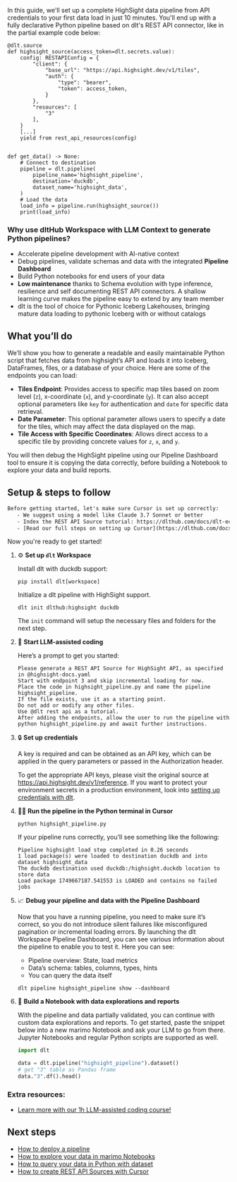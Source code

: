 In this guide, we'll set up a complete HighSight data pipeline from API credentials to your first data load in just 10 minutes. You'll end up with a fully declarative Python pipeline based on dlt's REST API connector, like in the partial example code below:

```python-outcome
@dlt.source
def highsight_source(access_token=dlt.secrets.value):
    config: RESTAPIConfig = {
        "client": {
            "base_url": "https://api.highsight.dev/v1/tiles",
            "auth": {
                "type": "bearer",
                "token": access_token,
            }
        },
        "resources": [
            "3"
        ],
    }
    [...]
    yield from rest_api_resources(config)


def get_data() -> None:
    # Connect to destination
    pipeline = dlt.pipeline(
        pipeline_name='highsight_pipeline',
        destination='duckdb',
        dataset_name='highsight_data', 
    )
    # Load the data
    load_info = pipeline.run(highsight_source())
    print(load_info) 
```

### Why use dltHub Workspace with LLM Context to generate Python pipelines?

- Accelerate pipeline development with AI-native context
- Debug pipelines, validate schemas and data with the integrated **Pipeline Dashboard**
- Build Python notebooks for end users of your data
- **Low maintenance** thanks to Schema evolution with type inference, resilience and self documenting REST API connectors. A shallow learning curve makes the pipeline easy to extend by any team member
- dlt is the tool of choice for Pythonic Iceberg Lakehouses, bringing mature data loading to pythonic Iceberg with or without catalogs

## What you’ll do

We’ll show you how to generate a readable and easily maintainable Python script that fetches data from highsight’s API and loads it into Iceberg, DataFrames, files, or a database of your choice. Here are some of the endpoints you can load:

- **Tiles Endpoint**: Provides access to specific map tiles based on zoom level (`z`), x-coordinate (`x`), and y-coordinate (`y`). It can also accept optional parameters like `key` for authentication and `date` for specific data retrieval.
- **Date Parameter**: This optional parameter allows users to specify a date for the tiles, which may affect the data displayed on the map.
- **Tile Access with Specific Coordinates**: Allows direct access to a specific tile by providing concrete values for `z`, `x`, and `y`.

You will then debug the HighSight pipeline using our Pipeline Dashboard tool to ensure it is copying the data correctly, before building a Notebook to explore your data and build reports.

## Setup & steps to follow

```default
Before getting started, let's make sure Cursor is set up correctly:
   - We suggest using a model like Claude 3.7 Sonnet or better
   - Index the REST API Source tutorial: https://dlthub.com/docs/dlt-ecosystem/verified-sources/rest_api/ and add it to context as **@dlt rest api**
   - [Read our full steps on setting up Cursor](https://dlthub.com/docs/dlt-ecosystem/llm-tooling/cursor-restapi#23-configuring-cursor-with-documentation)
```

Now you're ready to get started!

1. ⚙️ **Set up `dlt` Workspace**
    
    Install dlt with duckdb support:
    ```shell
    pip install dlt[workspace]
    ```

    Initialize a dlt pipeline with HighSight support.
    ```shell
    dlt init dlthub:highsight duckdb
    ```

    The `init` command will setup the necessary files and folders for the next step.
    
2. 🤠 **Start LLM-assisted coding**
    
    Here’s a prompt to get you started:
    
    ```prompt
    Please generate a REST API Source for HighSight API, as specified in @highsight-docs.yaml 
    Start with endpoint 3 and skip incremental loading for now. 
    Place the code in highsight_pipeline.py and name the pipeline highsight_pipeline. 
    If the file exists, use it as a starting point. 
    Do not add or modify any other files. 
    Use @dlt rest api as a tutorial. 
    After adding the endpoints, allow the user to run the pipeline with python highsight_pipeline.py and await further instructions.
    ```

    
3. 🔒 **Set up credentials** 
    
    A key is required and can be obtained as an API key, which can be applied in the query parameters or passed in the Authorization header.
    
    To get the appropriate API keys, please visit the original source at https://api.highsight.dev/v1/reference.
    If you want to protect your environment secrets in a production environment, look into [setting up credentials with dlt](https://dlthub.com/docs/walkthroughs/add_credentials).
    
4. 🏃‍♀️ **Run the pipeline in the Python terminal in Cursor**
    
    ```shell
    python highsight_pipeline.py
    ```
    
    If your pipeline runs correctly, you’ll see something like the following:
    
    ```shell
    Pipeline highsight load step completed in 0.26 seconds
    1 load package(s) were loaded to destination duckdb and into dataset highsight_data
    The duckdb destination used duckdb:/highsight.duckdb location to store data
    Load package 1749667187.541553 is LOADED and contains no failed jobs
    ```
    
5. 📈 **Debug your pipeline and data with the Pipeline Dashboard**

    Now that you have a running pipeline, you need to make sure it’s correct, so you do not introduce silent failures like misconfigured pagination or incremental loading errors. By launching the dlt Workspace Pipeline Dashboard, you can see various information about the pipeline to enable you to test it. Here you can see:
    - Pipeline overview: State, load metrics
    - Data’s schema: tables, columns, types, hints
    - You can query the data itself
    
    ```shell
    dlt pipeline highsight_pipeline show --dashboard
    ```
    
6. 🐍 **Build a Notebook with data explorations and reports**

    With the pipeline and data partially validated, you can continue with custom data explorations and reports. To get started, paste the snippet below into a new marimo Notebook and ask your LLM to go from there. Jupyter Notebooks and regular Python scripts are supported as well.

    
    ```python
    import dlt

   data = dlt.pipeline("highsight_pipeline").dataset()
   # get "3" table as Pandas frame
   data."3".df().head()
    ```

### Extra resources:

- [Learn more with our 1h LLM-assisted coding course!](https://www.youtube.com/watch?v=GGid70rnJuM)

## Next steps

- [How to deploy a pipeline](https://dlthub.com/docs/walkthroughs/deploy-a-pipeline)
- [How to explore your data in marimo Notebooks](https://dlthub.com/docs/general-usage/dataset-access/marimo)
- [How to query your data in Python with dataset](https://dlthub.com/docs/general-usage/dataset-access/dataset)
- [How to create REST API Sources with Cursor](https://dlthub.com/docs/dlt-ecosystem/llm-tooling/cursor-restapi)